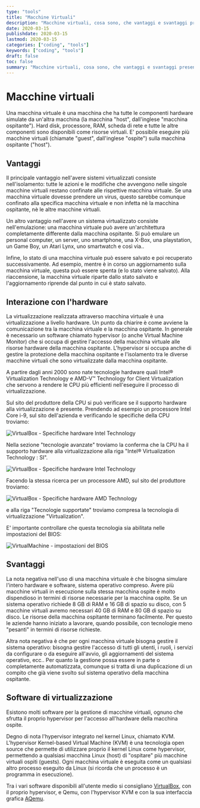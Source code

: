 ```yaml
---
type: "tools"
title: "Macchine Virtuali"
description: "Macchine virtuali, cosa sono, che vantaggi e svantaggi presentano."
date: 2020-03-15
publishdate: 2020-03-15
lastmod: 2020-03-15
categories: ["coding", "tools"]
keywords: ["coding", "tools"]
draft: false
toc: false
summary: "Macchine virtuali, cosa sono, che vantaggi e svantaggi presentano."
---
```


# Macchine virtuali

Una macchina virtuale è una macchina che ha tutte le componenti hardware simulate da un'altra macchina (la macchina "host", dall'inglese "macchina ospitante"). Hard disk, processore, RAM, scheda di rete e tutte le altre componenti sono disponibili come risorse virtuali. E' possibile eseguire più macchine virtuali (chiamate "guest", dall'inglese "ospite") sulla macchina ospitante ("host").

## Vantaggi

Il principale vantaggio nell'avere sistemi virtualizzati consiste nell'isolamento: tutte le azioni e le modifiche che avvengono nelle singole macchine virtuali restano confinate alle rispettive macchina virtuale. Se una macchina virtuale dovesse prendere un virus, questo sarebbe comunque confinato alla specifica macchina virtuale e non infetta nè la macchina ospitante, nè le altre macchine virtuali.

Un altro vantaggio nell'avere un sistema virtualizzato consiste nell'emulazione: una macchina virtuale può avere un'architettura completamente differente dalla macchina ospitante. Si può emulare un personal computer, un server, uno smartphone, una X-Box, una playstation, un Game Boy, un Atari Lynx, uno smartwatch e così via..

Infine, lo stato di una macchina virtuale può essere salvato e poi recuperato successivamente. Ad esempio, mentre è in corso un aggiornamento sulla macchina virtuale, questa può essere spenta (e lo stato viene salvato). Alla riaccensione, la macchina virtuale riparte dallo stato salvato e l'aggiornamento riprende dal punto in cui è stato salvato.

## Interazione con l'hardware

La virtualizzazione realizzata attraverso macchina virtuale è una virtualizzazione a livello hardware. Un punto da chiarire è come avviene la comunicazione tra la macchina virtuale e la macchina ospitante. In generale è necessario un software chiamato hypervisor (o anche Virtual Machine Monitor) che si occupa di gestire l'accesso della macchina virtuale alle risorse hardware della macchina ospitante. L'hypervisor si occupa anche di gestire la protezione della macchina ospitante e l'isolamento tra le diverse macchine virtuali che sono virtualizzate dalla macchina ospitante.

A partire dagli anni 2000 sono nate tecnologie hardware quali Intel® Virtualization Technology e AMD-V™ Technology for Client Virtualization che servono a rendere le CPU più efficienti nell'eseguire il processo di virtualizzazione.

Sul sito del produttore della CPU si può verificare se il supporto hardware alla virtualizzazione è presente. Prendendo ad esempio un processore Intel Core i-9, sul sito dell'azienda e verificando le specifiche della CPU troviamo:

![VirtualBox - Specifiche hardware Intel Technology](/static/coding/tools/MacchineVirtuali-Virtualization-Tech-Intel-Specification.png "VirtualBox - Specifiche hardware Intel Technology")

Nella sezione "tecnologie avanzate" troviamo la conferma che la CPU ha il supporto hardware alla virtualizzazione alla riga "Intel® Virtualization Technology : SI".

![VirtualBox - Specifiche hardware Intel Technology](/static/coding/tools/MacchineVirtuali-Virtualization-Tech-Intel-Specification2.png "VirtualBox - Specifiche hardware Intel Technology")

Facendo la stessa ricerca per un processore AMD, sul sito del produttore troviamo:

![VirtualBox - Specifiche hardware AMD Technology](/static/coding/tools/MacchineVirtuali-Virtualization-Tech-AMD-Specification.png "VirtualBox - Specifiche hardware AMD Technology")

e alla riga "Tecnologie supportate" troviamo compresa la tecnologia di virtualizzazione "Virtualization".

E' importante controllare che questa tecnologia sia abilitata nelle impostazioni del BIOS:

![VirtualMachine - impostazioni del BIOS](/static/coding/tools/MacchineVirtuali-BIOS-Settings.png "VirtualMachine - impostazioni del BIOS")

## Svantaggi

La nota negativa nell'uso di una macchina virtuale è che bisogna simulare l'intero hardware e software, sistema operativo compreso. Avere più macchine virtuali in esecuzione sulla stessa macchina ospite è molto dispendioso in termini di risorse necessarie per la macchina ospite. Se un sistema operativo richiede 8 GB di RAM e 16 GB di spazio su disco, con 5 macchine virtuali avremo necessari 40 GB di RAM e 80 GB di spazio su disco. Le risorse della macchina ospitante terminano facilmente. Per questo le aziende hanno iniziato a lavorare, quando possibile, con tecnologie meno "pesanti" in termini di risorse richieste.

Altra nota negativa è che per ogni macchina virtuale bisogna gestire il sistema operativo: bisogna gestire l'accesso di tutti gli utenti, i ruoli, i servizi da configurare o da eseguire all'avvio, gli aggiornamenti del sistema operativo, ecc.. Per quanto la gestione possa essere in parte o completamente automatizzata, comunque si tratta di una duplicazione di un compito che già viene svolto sul sistema operativo della macchina ospitante.

## Software di virtualizzazione

Esistono molti software per la gestione di macchine virtuali, ognuno che sfrutta il proprio hypervisor per l'accesso all'hardware della macchina ospite.

Degno di nota l'hypervisor integrato nel kernel Linux, chiamato KVM.
L'hypervisor Kernel-based Virtual Machine (KVM) è una tecnologia open source che permette di utilizzare proprio il kernel Linux come hypervisor, permettendo a qualsiasi macchina Linux (host) di "ospitare" più macchine virtuali ospiti (guests). Ogni macchina virtuale è eseguita come un qualsiasi altro processo eseguito da Linux (si ricorda che un processo è un programma in esecuzione).

Tra i vari software disponibili all'utente medio si consigliano [VirtualBox](/tools/virtualbox/ "Link a VirtualBox"), con il proprio hypervisor, e Qemu, con l'hypervisor KVM e con la sua interfaccia grafica [AQemu](/tools/aqemu "Link a AQemu").
